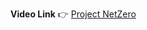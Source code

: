 **Video Link** :point_right:
[Project NetZero](https://web.microsoftstream.com/video/14784a88-ec19-424c-b49e-cc7617017775?App=msteamsBot&refId=f:9774cc2e-219d-ccf0-ec13-1e8cd85a4e57)
